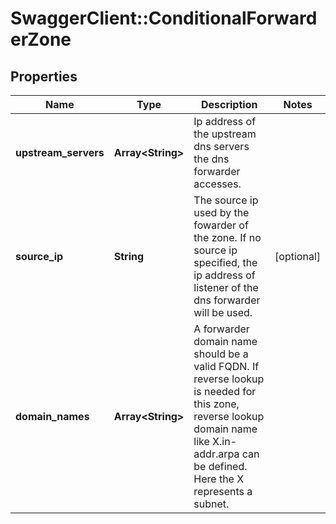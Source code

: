 # SwaggerClient::ConditionalForwarderZone

## Properties
Name | Type | Description | Notes
------------ | ------------- | ------------- | -------------
**upstream_servers** | **Array&lt;String&gt;** | Ip address of the upstream dns servers the dns forwarder accesses.  | 
**source_ip** | **String** | The source ip used by the fowarder of the zone. If no source ip specified, the ip address of listener of the dns forwarder will be used.  | [optional] 
**domain_names** | **Array&lt;String&gt;** | A forwarder domain name should be a valid FQDN. If reverse lookup is needed for this zone, reverse lookup domain name like X.in-addr.arpa can be defined. Here the X represents a subnet.  | 



